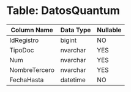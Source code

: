 # Table: DatosQuantum

| Column Name | Data Type | Nullable |
|-------------|-----------|----------|
| IdRegistro | bigint | NO |
| TipoDoc | nvarchar | YES |
| Num | nvarchar | YES |
| NombreTercero | nvarchar | YES |
| FechaHasta | datetime | NO |
